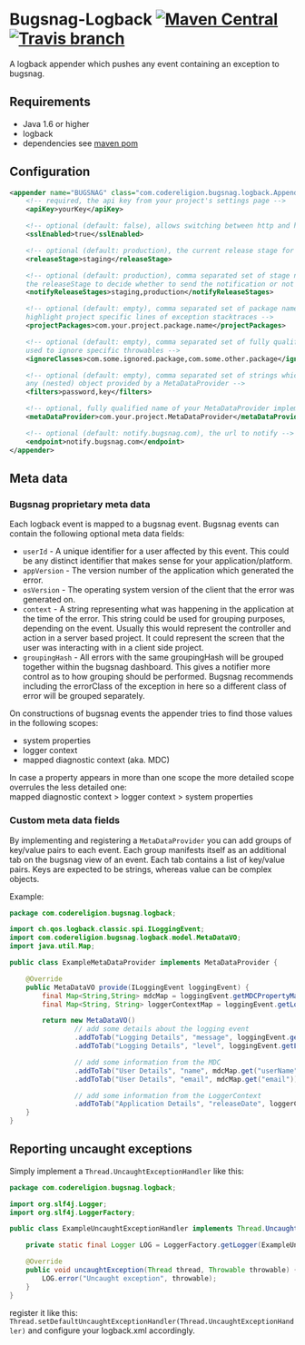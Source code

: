 # Bugsnag-Logback [![Maven Central](https://maven-badges.herokuapp.com/maven-central/com.codereligion/bugsnag-logback/badge.svg?style=plastic)](https://maven-badges.herokuapp.com/maven-central/com.codereligion/bugsnag-logback) [![Travis branch](https://img.shields.io/travis/codereligion/bugsnag-logback/master.svg?style=plastic)](https://travis-ci.org/codereligion/bugsnag-logback)

A logback appender which pushes any event containing an exception to bugsnag.

## Requirements
* Java 1.6 or higher
* logback
* dependencies see [maven pom](pom.xml)

## Configuration
```xml
<appender name="BUGSNAG" class="com.codereligion.bugsnag.logback.Appender">
    <!-- required, the api key from your project's settings page -->
    <apiKey>yourKey</apiKey>

    <!-- optional (default: false), allows switching between http and https -->
    <sslEnabled>true</sslEnabled>

    <!-- optional (default: production), the current release stage for the application -->
    <releaseStage>staging</releaseStage>

    <!-- optional (default: production), comma separated set of stage names which is matched against
    the releaseStage to decide whether to send the notification or not -->
    <notifyReleaseStages>staging,production</notifyReleaseStages>

    <!-- optional (default: empty), comma separated set of package names which is used to
    highlight project specific lines of exception stacktraces -->
    <projectPackages>com.your.project.package.name</projectPackages>

    <!-- optional (default: empty), comma separated set of fully qualified class names which is
    used to ignore specific throwables -->
    <ignoreClasses>com.some.ignored.package,com.some.other.package</ignoreClasses>

    <!-- optional (default: empty), comma separated set of strings which will be removed from
    any (nested) object provided by a MetaDataProvider -->
    <filters>password,key</filters>

    <!-- optional, fully qualified name of your MetaDataProvider implementation -->
    <metaDataProvider>com.your.project.MetaDataProvider</metaDataProvider>

    <!-- optional (default: notify.bugsnag.com), the url to notify -->
    <endpoint>notify.bugsnag.com</endpoint>
</appender>
```

## Meta data

### Bugsnag proprietary meta data
Each logback event is mapped to a bugsnag event. Bugsnag events can contain the following optional meta data fields:

* ```userId``` - A unique identifier for a user affected by this event. This could be any distinct identifier that
makes sense for your application/platform.
* ```appVersion``` - The version number of the application which generated the error.
* ```osVersion``` - The operating system version of the client that the error was generated on.
* ```context``` - A string representing what was happening in the application at the time of the error. This string
could be used for grouping purposes, depending on the event. Usually this would represent the controller and
action in a server based project. It could represent the screen that the user was interacting with in a client side
project.
* ```groupingHash``` - All errors with the same groupingHash will be grouped together within the bugsnag dashboard.
This gives a notifier more control as to how grouping should be performed. Bugsnag recommends including the errorClass
of the exception in here so a different class of error will be grouped separately.

On constructions of bugsnag events the appender tries to find those values in the following scopes:

* system properties
* logger context
* mapped diagnostic context (aka. MDC)

In case a property appears in more than one scope the more detailed scope overrules the less detailed one:<br/>
mapped diagnostic context > logger context > system properties

### Custom meta data fields
By implementing and registering a ```MetaDataProvider``` you can add groups of key/value pairs to each event. Each group
manifests itself as an additional tab on the bugsnag view of an event. Each tab contains a list of key/value pairs.
Keys are expected to be strings, whereas value can be complex objects.

Example:
```java
package com.codereligion.bugsnag.logback;

import ch.qos.logback.classic.spi.ILoggingEvent;
import com.codereligion.bugsnag.logback.model.MetaDataVO;
import java.util.Map;

public class ExampleMetaDataProvider implements MetaDataProvider {

    @Override
    public MetaDataVO provide(ILoggingEvent loggingEvent) {
        final Map<String,String> mdcMap = loggingEvent.getMDCPropertyMap();
        final Map<String, String> loggerContextMap = loggingEvent.getLoggerContextVO().getPropertyMap();

        return new MetaDataVO()
                // add some details about the logging event
                .addToTab("Logging Details", "message", loggingEvent.getFormattedMessage())
                .addToTab("Logging Details", "level", loggingEvent.getLevel())

                // add some information from the MDC
                .addToTab("User Details", "name", mdcMap.get("userName"))
                .addToTab("User Details", "email", mdcMap.get("email"))

                // add some information from the LoggerContext
                .addToTab("Application Details", "releaseDate", loggerContextMap.get("appReleaseDate"));
    }
}

```

## Reporting uncaught exceptions
Simply implement a ```Thread.UncaughtExceptionHandler``` like this:
```java
package com.codereligion.bugsnag.logback;

import org.slf4j.Logger;
import org.slf4j.LoggerFactory;

public class ExampleUncaughtExceptionHandler implements Thread.UncaughtExceptionHandler {

    private static final Logger LOG = LoggerFactory.getLogger(ExampleUncaughtExceptionHandler.class);

    @Override
    public void uncaughtException(Thread thread, Throwable throwable) {
        LOG.error("Uncaught exception", throwable);
    }
}

```

register it like this: ```Thread.setDefaultUncaughtExceptionHandler(Thread.UncaughtExceptionHandler)``` and configure
your logback.xml accordingly.
